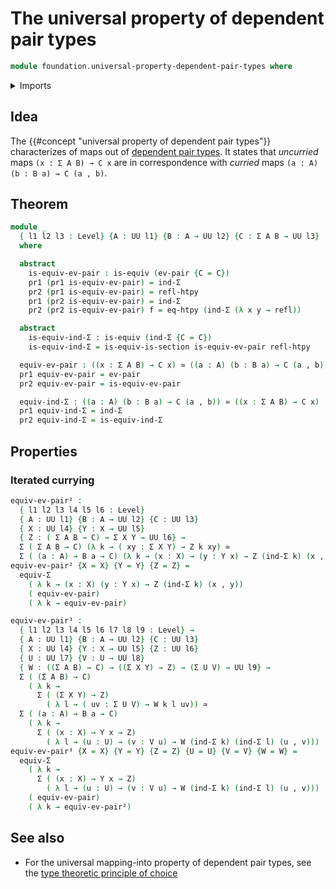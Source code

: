 # The universal property of dependent pair types

```agda
module foundation.universal-property-dependent-pair-types where
```

<details><summary>Imports</summary>

```agda
open import foundation.dependent-pair-types
open import foundation.function-extensionality
open import foundation.universe-levels

open import foundation-core.equivalences
open import foundation-core.functoriality-dependent-pair-types
open import foundation-core.homotopies
open import foundation-core.identity-types
open import foundation-core.retractions
open import foundation-core.sections
```

</details>

## Idea

The {{#concept "universal property of dependent pair types"}} characterizes of
maps out of [dependent pair types](foundation.dependent-pair-types.md). It
states that _uncurried_ maps `(x : Σ A B) → C x` are in correspondence with
_curried_ maps `(a : A) (b : B a) → C (a , b)`.

## Theorem

```agda
module _
  { l1 l2 l3 : Level} {A : UU l1} {B : A → UU l2} {C : Σ A B → UU l3}
  where

  abstract
    is-equiv-ev-pair : is-equiv (ev-pair {C = C})
    pr1 (pr1 is-equiv-ev-pair) = ind-Σ
    pr2 (pr1 is-equiv-ev-pair) = refl-htpy
    pr1 (pr2 is-equiv-ev-pair) = ind-Σ
    pr2 (pr2 is-equiv-ev-pair) f = eq-htpy (ind-Σ (λ x y → refl))

  abstract
    is-equiv-ind-Σ : is-equiv (ind-Σ {C = C})
    is-equiv-ind-Σ = is-equiv-is-section is-equiv-ev-pair refl-htpy

  equiv-ev-pair : ((x : Σ A B) → C x) ≃ ((a : A) (b : B a) → C (a , b))
  pr1 equiv-ev-pair = ev-pair
  pr2 equiv-ev-pair = is-equiv-ev-pair

  equiv-ind-Σ : ((a : A) (b : B a) → C (a , b)) ≃ ((x : Σ A B) → C x)
  pr1 equiv-ind-Σ = ind-Σ
  pr2 equiv-ind-Σ = is-equiv-ind-Σ
```

## Properties

### Iterated currying

```agda
equiv-ev-pair² :
  { l1 l2 l3 l4 l5 l6 : Level}
  { A : UU l1} {B : A → UU l2} {C : UU l3}
  { X : UU l4} {Y : X → UU l5}
  { Z : ( Σ A B → C) → Σ X Y → UU l6} →
  Σ ( Σ A B → C) (λ k → ( xy : Σ X Y) → Z k xy) ≃
  Σ ( (a : A) → B a → C) (λ k → (x : X) → (y : Y x) → Z (ind-Σ k) (x , y))
equiv-ev-pair² {X = X} {Y = Y} {Z = Z} =
  equiv-Σ
    ( λ k → (x : X) (y : Y x) → Z (ind-Σ k) (x , y))
    ( equiv-ev-pair)
    ( λ k → equiv-ev-pair)

equiv-ev-pair³ :
  { l1 l2 l3 l4 l5 l6 l7 l8 l9 : Level} →
  { A : UU l1} {B : A → UU l2} {C : UU l3}
  { X : UU l4} {Y : X → UU l5} {Z : UU l6}
  { U : UU l7} {V : U → UU l8}
  { W : ((Σ A B) → C) → ((Σ X Y) → Z) → (Σ U V) → UU l9} →
  Σ ( (Σ A B) → C)
    ( λ k →
      Σ ( (Σ X Y) → Z)
        ( λ l → ( uv : Σ U V) → W k l uv)) ≃
  Σ ( (a : A) → B a → C)
    ( λ k →
      Σ ( (x : X) → Y x → Z)
        ( λ l → (u : U) → (v : V u) → W (ind-Σ k) (ind-Σ l) (u , v)))
equiv-ev-pair³ {X = X} {Y = Y} {Z = Z} {U = U} {V = V} {W = W} =
  equiv-Σ
    ( λ k →
      Σ ( (x : X) → Y x → Z)
        ( λ l → (u : U) → (v : V u) → W (ind-Σ k) (ind-Σ l) (u , v)))
    ( equiv-ev-pair)
    ( λ k → equiv-ev-pair²)
```

## See also

- For the universal mapping-into property of dependent pair types, see the
  [type theoretic principle of choice](foundation-core.type-theoretic-principle-of-choice.md)
